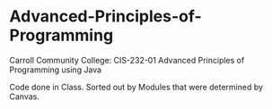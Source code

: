 # Advanced-Principles-of-Programming
Carroll Community College: CIS-232-01 Advanced Principles of Programming using Java

Code done in Class. Sorted out by Modules that were determined by Canvas. 
